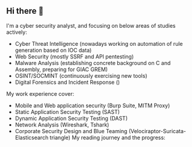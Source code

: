 ## Hi there 👋

I'm a cyber security analyst, and focusing on below areas of studies actively:
- Cyber Threat Intelligence (nowadays working on automation of rule generation based on IOC data)
- Web Security (mostly SSRF and API pentesting)
- Malware Analysis (establishing concrete background on C and Assembly, preparing for GIAC GREM)
- OSINT/SOCMINT (continuously exercising new tools)
- Digital Forensics and Incident Response ()

My work experience cover:
- Mobile and Web application security (Burp Suite, MITM Proxy)
- Static Application Security Testing (SAST)
- Dynamic Application Security Testing (DAST)
- Network Analysis (Wireshark, Tshark)
- Corporate Security Design and Blue Teaming (Velociraptor-Suricata-Elasticsearch triangle)
My reading journey and the progress:



<!--
**5ilent5pring/5ilent5pring** is a ✨ _special_ ✨ repository because its `README.md` (this file) appears on your GitHub profile.

Here are some ideas to get you started:

- 🔭 I’m currently working on ...
- 🌱 I’m currently learning ...
- 👯 I’m looking to collaborate on ...
- 🤔 I’m looking for help with ...
- 💬 Ask me about ...
- 📫 How to reach me: ...
- 😄 Pronouns: ...
- ⚡ Fun fact: ...
-->
